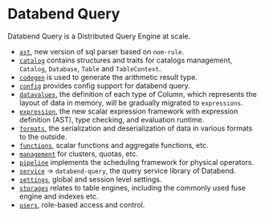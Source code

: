 # Databend Query

Databend Query is a Distributed Query Engine at scale.

- [`ast`](./ast/), new version of sql parser based on `nom-rule`.
- [`catalog`](./catalog/) contains structures and traits for catalogs management, `Catalog`, `Database`, `Table` and `TableContext`.
- [`codegen`](./codegen/) is used to generate the arithmetic result type.
- [`config`](./config/) provides config support for databend query.
- [`datavalues`](./datavalues/), the definition of each type of Column, which represents the layout of data in memory, will be gradually migrated to `expressions`.
- [`expression`](./expression/), the new scalar expression framework with expression definition (AST), type checking, and evaluation runtime.
- [`formats`](./formats/), the serialization and deserialization of data in various formats to the outside.
- [`functions`](./functions/), scalar functions and aggregate functions, etc.
- [`management`](./management/) for clusters, quotas, etc.
- [`pipeline`](./pipeline/) implements the scheduling framework for physical operators.
- [`service`](./service/) -> `databend-query`, the query service library of Databend.
- [`settings`](./settings/), global and session level settings.
- [`storages`](./storages/) relates to table engines, including the commonly used fuse engine and indexes etc.
- [`users`](./users/), role-based access and control.
